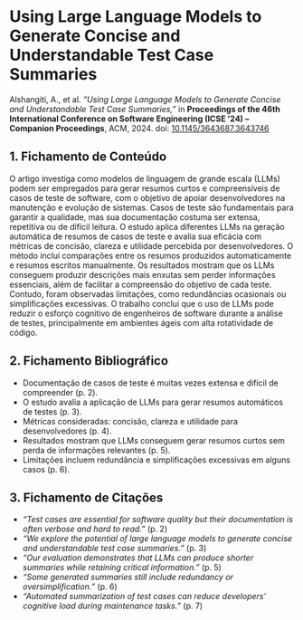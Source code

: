 # Using Large Language Models to Generate Concise and Understandable Test Case Summaries  

Alshangiti, A., et al. *“Using Large Language Models to Generate Concise and Understandable Test Case Summaries,”* in **Proceedings of the 46th International Conference on Software Engineering (ICSE ’24) – Companion Proceedings**, ACM, 2024. doi: [10.1145/3643687.3643746](https://doi.org/10.1145/3643687.3643746)  

## 1. Fichamento de Conteúdo  

O artigo investiga como modelos de linguagem de grande escala (LLMs) podem ser empregados para gerar resumos curtos e compreensíveis de casos de teste de software, com o objetivo de apoiar desenvolvedores na manutenção e evolução de sistemas. Casos de teste são fundamentais para garantir a qualidade, mas sua documentação costuma ser extensa, repetitiva ou de difícil leitura. O estudo aplica diferentes LLMs na geração automática de resumos de casos de teste e avalia sua eficácia com métricas de concisão, clareza e utilidade percebida por desenvolvedores. O método inclui comparações entre os resumos produzidos automaticamente e resumos escritos manualmente. Os resultados mostram que os LLMs conseguem produzir descrições mais enxutas sem perder informações essenciais, além de facilitar a compreensão do objetivo de cada teste. Contudo, foram observadas limitações, como redundâncias ocasionais ou simplificações excessivas. O trabalho conclui que o uso de LLMs pode reduzir o esforço cognitivo de engenheiros de software durante a análise de testes, principalmente em ambientes ágeis com alta rotatividade de código.  

## 2. Fichamento Bibliográfico  

- Documentação de casos de teste é muitas vezes extensa e difícil de compreender (p. 2).  
- O estudo avalia a aplicação de LLMs para gerar resumos automáticos de testes (p. 3).  
- Métricas consideradas: concisão, clareza e utilidade para desenvolvedores (p. 4).  
- Resultados mostram que LLMs conseguem gerar resumos curtos sem perda de informações relevantes (p. 5).  
- Limitações incluem redundância e simplificações excessivas em alguns casos (p. 6).  

## 3. Fichamento de Citações  

- *“Test cases are essential for software quality but their documentation is often verbose and hard to read.”* (p. 2)  
- *“We explore the potential of large language models to generate concise and understandable test case summaries.”* (p. 3)  
- *“Our evaluation demonstrates that LLMs can produce shorter summaries while retaining critical information.”* (p. 5)  
- *“Some generated summaries still include redundancy or oversimplification.”* (p. 6)  
- *“Automated summarization of test cases can reduce developers’ cognitive load during maintenance tasks.”* (p. 7)  